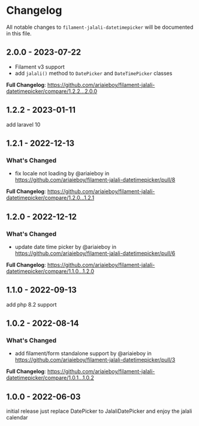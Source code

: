 # Changelog

All notable changes to `filament-jalali-datetimepicker` will be documented in this file.

## 2.0.0 - 2023-07-22

- Filament v3 support
- add `jalali()` method to `DatePicker` and `DateTimePicker` classes

**Full Changelog**: https://github.com/ariaieboy/filament-jalali-datetimepicker/compare/1.2.2...2.0.0

## 1.2.2 - 2023-01-11

add laravel 10

## 1.2.1 - 2022-12-13

### What's Changed

- fix locale not loading by @ariaieboy in https://github.com/ariaieboy/filament-jalali-datetimepicker/pull/8

**Full Changelog**: https://github.com/ariaieboy/filament-jalali-datetimepicker/compare/1.2.0...1.2.1

## 1.2.0 - 2022-12-12

### What's Changed

- update date time picker by @ariaieboy in https://github.com/ariaieboy/filament-jalali-datetimepicker/pull/6

**Full Changelog**: https://github.com/ariaieboy/filament-jalali-datetimepicker/compare/1.1.0...1.2.0

## 1.1.0 - 2022-09-13

add php 8.2 support

## 1.0.2 - 2022-08-14

### What's Changed

- add filament/form standalone support by @ariaieboy in https://github.com/ariaieboy/filament-jalali-datetimepicker/pull/3

**Full Changelog**: https://github.com/ariaieboy/filament-jalali-datetimepicker/compare/1.0.1...1.0.2

## 1.0.0 - 2022-06-03

initial release just replace DatePicker to JalaliDatePicker and enjoy the jalali calendar
